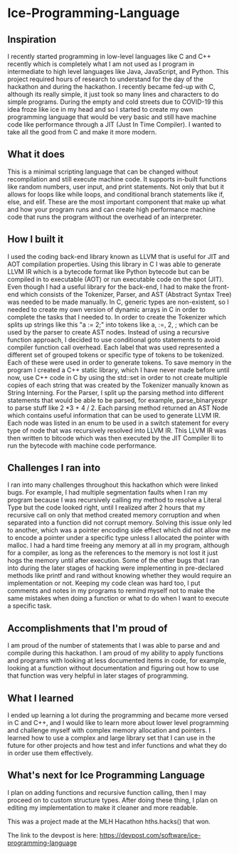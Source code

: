 # Ice-Programming-Language

## Inspiration
I recently started programming in low-level languages like C and C++ recently which is completely what I am not used as I program in intermediate to high level languages like Java, JavaScript, and Python. This project required hours of research to understand for the day of the hackathon and during the hackathon. I recently became fed-up with C, although its really simple, it just took so many lines and characters to do simple programs. During the empty and cold streets due to COVID-19 this idea froze like ice in my head and so I started to create my own programming language that would be very basic and still have machine code like performance through a JIT (Just In Time Compiler). I wanted to take all the good from C and make it more modern.

## What it does
This is a minimal scripting language that can be changed without recompilation and still execute machine code. It supports in-built functions like random numbers, user input, and print statements. Not only that but it allows for loops like while loops, and conditional branch statements like if, else, and elif. These are the most important component that make up what and how your program runs and can create high performance machine code that runs the program without the overhead of an interpreter. 

## How I built it
I used the coding back-end library known as LLVM that is useful for JIT and AOT compilation properties. Using this library in C I was able to generate LLVM IR which is a bytecode format like Python bytecode but can be compiled in to executable (AOT) or run executable code on the spot (JIT). Even though I had a useful library  for the back-end, I had to make the front-end which consists of the Tokenizer, Parser, and AST (Abstract Syntax Tree) was needed to be made manually. In C, generic types are non-existent, so I needed to create my own version of dynamic arrays in C in order to complete the tasks that I needed to.
In order to create the Tokenizer which splits up strings like this "a := 2;" into tokens like a, :=, 2, ; which can be used by the parser to create AST nodes. Instead of using a recursive function approach, I decided to use conditional goto statements to avoid compiler function call overhead. Each label that was used represented a different set of grouped tokens or specific type of tokens to be tokenized. Each of these were used in order to generate tokens. To save memory in the program I created a C++ static library, which I have never made before until now, use C++ code in C by using the std::set in order to not create multiple copies of each string that was created by the Tokenizer manually known as String Interning. For the Parser, I split up the parsing method into different statements that would be able to be parsed, for example, parse_binaryexpr to parse stuff like 2 *3 + 4 / 2. Each parsing method returned an AST Node which contains useful information that can be used to generate LLVM IR. Each node was listed in an enum to be used in a switch statement for every type of node that was recursively resolved into LLVM IR. This LLVM IR was then written to bitcode which was then executed by the JIT Compiler lli to run the bytecode with machine code performance.

## Challenges I ran into
I ran into many challenges throughout this hackathon which were linked bugs. For example, I had multiple segmentation faults when I ran my program because I was recursively calling my method to resolve a Literal Type but the code looked right, until I realized after 2 hours that my recursive call on only that method created memory corruption and when separated into a function did not corrupt memory. Solving this issue only led to another, which was a pointer encoding side effect which did not allow me to encode a pointer under a specific type unless I allocated the pointer with malloc. I had a hard time freeing any memory at all in my program, although for a compiler, as long as the references to the memory is not lost it just hogs the memory until after execution. Some of the other bugs that I ran into during the later stages of hacking were implementing in pre-declared methods like printf and rand without knowing whether they would require an implementation or not. Keeping my code clean was hard too, I put comments and notes in my programs to remind myself not to make the same mistakes when doing a function or what to do when I want to execute a specific task.

## Accomplishments that I'm proud of
I am proud of the number of statements that I was able to parse and and compile during this hackathon. I am proud of my ability to apply functions and programs with looking at less documented items in code, for example, looking at a function without documentation and figuring out how to use that function was very helpful in later stages of programming. 

## What I learned
I ended up learning a lot during the programming and became more versed in C and C++, and I would like to learn more about lower level programming and challenge myself with complex memory allocation and pointers. I learned how to use a complex and large library set that I can use in the future for other projects and how test and infer functions and what they do in order use them effectively.

## What's next for Ice Programming Language
I plan on adding functions and recursive function calling, then I may proceed on to custom structure types. After doing these thing, I plan on editing my implementation to make it cleaner and more readable.

This was a project made at the MLH Hacathon hths.hacks() that won.

The link to the devpost is here: https://devpost.com/software/ice-programming-language
